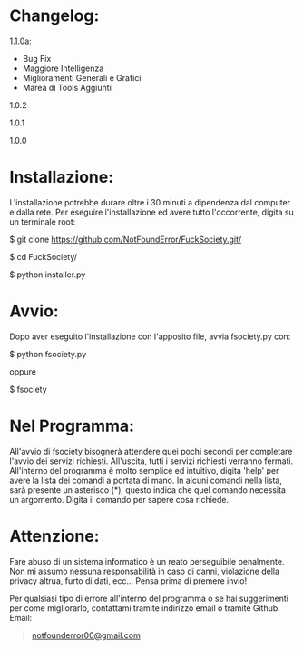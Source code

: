Changelog:
==========
1.1.0a:
- Bug Fix
- Maggiore Intelligenza
- Miglioramenti Generali e Grafici
- Marea di Tools Aggiunti

1.0.2

1.0.1

1.0.0

Installazione:
==============
L'installazione potrebbe durare oltre i 30 minuti a dipendenza dal computer e dalla rete. 
Per eseguire l'installazione ed avere tutto l'occorrente, digita su un terminale root:

$ git clone https://github.com/NotFoundError/FuckSociety.git/

$ cd FuckSociety/

$ python installer.py

Avvio:
======
Dopo aver eseguito l'installazione con l'apposito file, avvia fsociety.py con:

$ python fsociety.py

oppure

$ fsociety

Nel Programma:
==============
All'avvio di fsociety bisognerà attendere quei pochi secondi per completare l'avvio 
dei servizi richiesti.
All'uscita, tutti i servizi richiesti verranno fermati.
All'interno del programma è molto semplice ed intuitivo, digita 'help' per avere la lista 
dei comandi a portata di mano.
In alcuni comandi nella lista, sarà presente un asterisco (*), questo indica che quel 
comando necessita un argomento. 
Digita il comando per sapere cosa richiede.

Attenzione:
===========
Fare abuso di un sistema informatico è un reato perseguibile penalmente. 
Non mi assumo nessuna responsabilità in caso di danni, violazione della privacy altrua, 
furto di dati, ecc...
Pensa prima di premere invio!

Per qualsiasi tipo di errore all'interno del programma o se hai suggerimenti 
per come migliorarlo, contattami tramite indirizzo email
o tramite Github.
Email:
> notfounderror00@gmail.com

